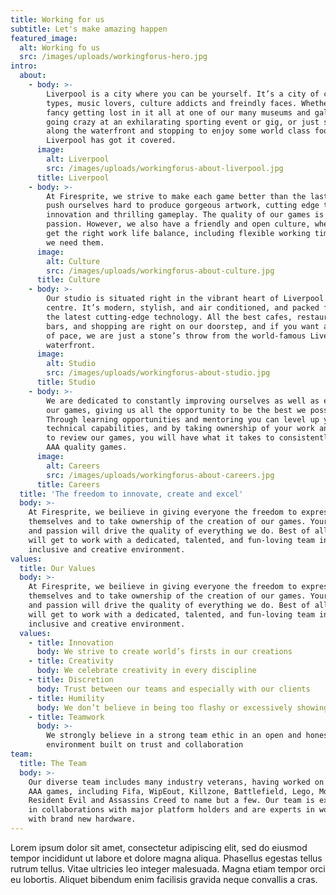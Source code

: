 ```yaml
---
title: Working for us
subtitle: Let's make amazing happen
featured_image:
  alt: Working fo us
  src: /images/uploads/workingforus-hero.jpg
intro:
  about:
    - body: >-
        Liverpool is a city where you can be yourself. It’s a city of creative
        types, music lovers, culture addicts and freindly faces. Whether you
        fancy getting lost in it all at one of our many museums and galleries,
        going crazy at an exhilarating sporting event or gig, or just strolling
        along the waterfront and stopping to enjoy some world class food,
        Liverpool has got it covered.
      image:
        alt: Liverpool
        src: /images/uploads/workingforus-about-liverpool.jpg
      title: Liverpool
    - body: >-
        At Firesprite, we strive to make each game better than the last one. We
        push ourselves hard to produce gorgeous artwork, cutting edge technical
        innovation and thrilling gameplay. The quality of our games is our
        passion. However, we also have a friendly and open culture, where we all
        get the right work life balance, including flexible working times when
        we need them.
      image:
        alt: Culture
        src: /images/uploads/workingforus-about-culture.jpg
      title: Culture
    - body: >-
        Our studio is situated right in the vibrant heart of Liverpool city
        centre. It’s modern, stylish, and air conditioned, and packed full of
        the latest cutting-edge technology. All the best cafes, restaurants,
        bars, and shopping are right on our doorstep, and if you want a change
        of pace, we are just a stone’s throw from the world-famous Liverpool
        waterfront.
      image:
        alt: Studio
        src: /images/uploads/workingforus-about-studio.jpg
      title: Studio
    - body: >-
        We are dedicated to constantly improving ourselves as well as each of
        our games, giving us all the opportunity to be the best we possibly can.
        Through learning opportunities and mentoring you can level up your
        technical capabilities, and by taking ownership of your work and helping
        to review our games, you will have what it takes to consistently create
        AAA quality games.
      image:
        alt: Careers
        src: /images/uploads/workingforus-about-careers.jpg
      title: Careers
  title: 'The freedom to innovate, create and excel'
  body: >-
    At Firesprite, we beilieve in giving everyone the freedom to express
    themselves and to take ownership of the creation of our games. Your talent
    and passion will drive the quality of everything we do. Best of all, you
    will get to work with a dedicated, talented, and fun-loving team in an
    inclusive and creative environment.
values:
  title: Our Values
  body: >-
    At Firesprite, we beilieve in giving everyone the freedom to express
    themselves and to take ownership of the creation of our games. Your talent
    and passion will drive the quality of everything we do. Best of all, you
    will get to work with a dedicated, talented, and fun-loving team in an
    inclusive and creative environment.
  values:
    - title: Innovation
      body: We strive to create world’s firsts in our creations
    - title: Creativity
      body: We celebrate creativity in every discipline
    - title: Discretion
      body: Trust between our teams and especially with our clients
    - title: Humility
      body: We don’t believe in being too flashy or excessively showing off
    - title: Teamwork
      body: >-
        We strongly believe in a strong team ethic in an open and honest
        environment built on trust and collaboration
team:
  title: The Team
  body: >-
    Our diverse team includes many industry veterans, having worked on numerous
    AAA games, including Fifa, WipEout, Killzone, Battlefield, Lego, Motorstorm,
    Resident Evil and Assassins Creed to name but a few. Our team is experienced
    in collaborations with major platform holders and are experts in working
    with brand new hardware.
---
```

Lorem ipsum dolor sit amet, consectetur adipiscing elit, sed do eiusmod tempor incididunt ut labore et dolore magna aliqua. Phasellus egestas tellus rutrum tellus. Vitae ultricies leo integer malesuada. Magna etiam tempor orci eu lobortis. Aliquet bibendum enim facilisis gravida neque convallis a cras.

